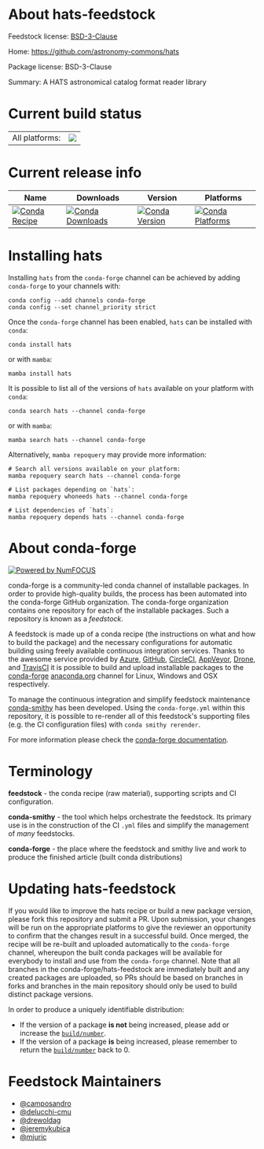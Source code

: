 About hats-feedstock
====================

Feedstock license: [BSD-3-Clause](https://github.com/conda-forge/hats-feedstock/blob/main/LICENSE.txt)

Home: https://github.com/astronomy-commons/hats

Package license: BSD-3-Clause

Summary: A HATS astronomical catalog format reader library

Current build status
====================


<table><tr><td>All platforms:</td>
    <td>
      <a href="https://dev.azure.com/conda-forge/feedstock-builds/_build/latest?definitionId=23724&branchName=main">
        <img src="https://dev.azure.com/conda-forge/feedstock-builds/_apis/build/status/hats-feedstock?branchName=main">
      </a>
    </td>
  </tr>
</table>

Current release info
====================

| Name | Downloads | Version | Platforms |
| --- | --- | --- | --- |
| [![Conda Recipe](https://img.shields.io/badge/recipe-hats-green.svg)](https://anaconda.org/conda-forge/hats) | [![Conda Downloads](https://img.shields.io/conda/dn/conda-forge/hats.svg)](https://anaconda.org/conda-forge/hats) | [![Conda Version](https://img.shields.io/conda/vn/conda-forge/hats.svg)](https://anaconda.org/conda-forge/hats) | [![Conda Platforms](https://img.shields.io/conda/pn/conda-forge/hats.svg)](https://anaconda.org/conda-forge/hats) |

Installing hats
===============

Installing `hats` from the `conda-forge` channel can be achieved by adding `conda-forge` to your channels with:

```
conda config --add channels conda-forge
conda config --set channel_priority strict
```

Once the `conda-forge` channel has been enabled, `hats` can be installed with `conda`:

```
conda install hats
```

or with `mamba`:

```
mamba install hats
```

It is possible to list all of the versions of `hats` available on your platform with `conda`:

```
conda search hats --channel conda-forge
```

or with `mamba`:

```
mamba search hats --channel conda-forge
```

Alternatively, `mamba repoquery` may provide more information:

```
# Search all versions available on your platform:
mamba repoquery search hats --channel conda-forge

# List packages depending on `hats`:
mamba repoquery whoneeds hats --channel conda-forge

# List dependencies of `hats`:
mamba repoquery depends hats --channel conda-forge
```


About conda-forge
=================

[![Powered by
NumFOCUS](https://img.shields.io/badge/powered%20by-NumFOCUS-orange.svg?style=flat&colorA=E1523D&colorB=007D8A)](https://numfocus.org)

conda-forge is a community-led conda channel of installable packages.
In order to provide high-quality builds, the process has been automated into the
conda-forge GitHub organization. The conda-forge organization contains one repository
for each of the installable packages. Such a repository is known as a *feedstock*.

A feedstock is made up of a conda recipe (the instructions on what and how to build
the package) and the necessary configurations for automatic building using freely
available continuous integration services. Thanks to the awesome service provided by
[Azure](https://azure.microsoft.com/en-us/services/devops/), [GitHub](https://github.com/),
[CircleCI](https://circleci.com/), [AppVeyor](https://www.appveyor.com/),
[Drone](https://cloud.drone.io/welcome), and [TravisCI](https://travis-ci.com/)
it is possible to build and upload installable packages to the
[conda-forge](https://anaconda.org/conda-forge) [anaconda.org](https://anaconda.org/)
channel for Linux, Windows and OSX respectively.

To manage the continuous integration and simplify feedstock maintenance
[conda-smithy](https://github.com/conda-forge/conda-smithy) has been developed.
Using the ``conda-forge.yml`` within this repository, it is possible to re-render all of
this feedstock's supporting files (e.g. the CI configuration files) with ``conda smithy rerender``.

For more information please check the [conda-forge documentation](https://conda-forge.org/docs/).

Terminology
===========

**feedstock** - the conda recipe (raw material), supporting scripts and CI configuration.

**conda-smithy** - the tool which helps orchestrate the feedstock.
                   Its primary use is in the construction of the CI ``.yml`` files
                   and simplify the management of *many* feedstocks.

**conda-forge** - the place where the feedstock and smithy live and work to
                  produce the finished article (built conda distributions)


Updating hats-feedstock
=======================

If you would like to improve the hats recipe or build a new
package version, please fork this repository and submit a PR. Upon submission,
your changes will be run on the appropriate platforms to give the reviewer an
opportunity to confirm that the changes result in a successful build. Once
merged, the recipe will be re-built and uploaded automatically to the
`conda-forge` channel, whereupon the built conda packages will be available for
everybody to install and use from the `conda-forge` channel.
Note that all branches in the conda-forge/hats-feedstock are
immediately built and any created packages are uploaded, so PRs should be based
on branches in forks and branches in the main repository should only be used to
build distinct package versions.

In order to produce a uniquely identifiable distribution:
 * If the version of a package **is not** being increased, please add or increase
   the [``build/number``](https://docs.conda.io/projects/conda-build/en/latest/resources/define-metadata.html#build-number-and-string).
 * If the version of a package **is** being increased, please remember to return
   the [``build/number``](https://docs.conda.io/projects/conda-build/en/latest/resources/define-metadata.html#build-number-and-string)
   back to 0.

Feedstock Maintainers
=====================

* [@camposandro](https://github.com/camposandro/)
* [@delucchi-cmu](https://github.com/delucchi-cmu/)
* [@drewoldag](https://github.com/drewoldag/)
* [@jeremykubica](https://github.com/jeremykubica/)
* [@mjuric](https://github.com/mjuric/)

